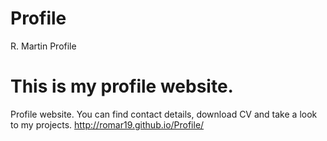 # Profile
R. Martin Profile


This is my profile website.
=======
Profile website.
You can find contact details, download CV and take a look to my projects.
http://romar19.github.io/Profile/

